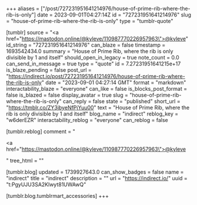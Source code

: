 +++
aliases = ["/post/727231951641214976/house-of-prime-rib-where-the-rib-is-only"]
date = 2023-09-01T04:27:14Z
id = "727231951641214976"
slug = "house-of-prime-rib-where-the-rib-is-only"
type = "tumblr-quote"

[tumblr]
source = "<a href=\"https://mastodon.online/@kyleve/110987770226957963\">@kyleve</a>"
id_string = "727231951641214976"
can_blaze = false
timestamp = 1693542434.0
summary = "House of Prime Rib, where the rib is only divisible by 1 and itself"
should_open_in_legacy = true
note_count = 0.0
can_send_in_message = true
type = "quote"
id = 7.27231951641215e+17
is_blaze_pending = false
post_url = "https://indirect.io/post/727231951641214976/house-of-prime-rib-where-the-rib-is-only"
date = "2023-09-01 04:27:14 GMT"
format = "markdown"
interactability_blaze = "everyone"
can_like = false
is_blocks_post_format = false
is_blazed = false
display_avatar = true
slug = "house-of-prime-rib-where-the-rib-is-only"
can_reply = false
state = "published"
short_url = "https://tmblr.co/ZY3jbyeNfPjYuu00"
text = "House of Prime Rib, where the rib is only divisible by 1 and itself"
blog_name = "indirect"
reblog_key = "w6derEZR"
interactability_reblog = "everyone"
can_reblog = false

[tumblr.reblog]
comment = "<p><a href=\"https://mastodon.online/@kyleve/110987770226957963\">@kyleve</a></p>"
tree_html = ""

[tumblr.blog]
updated = 1739927643.0
can_show_badges = false
name = "indirect"
title = "indirect"
description = ""
url = "https://indirect.io/"
uuid = "t:PgyUJU3SA2Klwyt81UWAwQ"

[tumblr.blog.tumblrmart_accessories]
+++
